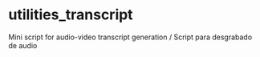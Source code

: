 # utilities_transcript
Mini script for audio-video transcript generation / Script para desgrabado de audio
